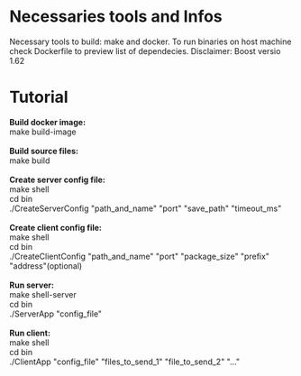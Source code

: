 # Necessaries tools and Infos

  Necessary tools to build: make and docker.
  To run binaries on host machine check Dockerfile to preview list of dependecies.
  Disclaimer: Boost versio 1.62

# Tutorial
<b>Build docker image:</b>
<br />
  make build-image<br />
<br />
<b>Build source files:</b>
<br />
  make build<br />
<br />
<b>Create server config file:</b>
<br />
  make shell<br />
  cd bin<br />
  ./CreateServerConfig "path_and_name" "port" "save_path" "timeout_ms"<br />
<br />
<b>Create client config file:</b>
<br />
  make shell<br />
  cd bin<br />
  ./CreateClientConfig "path_and_name" "port" "package_size" "prefix" "address"(optional)<br />
<br />
<b>Run server:</b>
<br />
  make shell-server<br />
  cd bin<br />
  ./ServerApp "config_file"<br />
<br />
<b>Run client:</b>
<br />
  make shell<br />
  cd bin<br />
  ./ClientApp "config_file" "files_to_send_1" "file_to_send_2" "..."<br />
